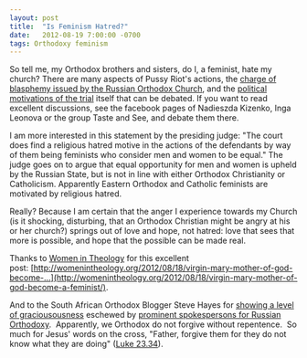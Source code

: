 ```yaml
---
layout: post
title:  "Is Feminism Hatred?"
date:   2012-08-19 7:00:00 -0700
tags: Orthodoxy feminism
---
```

So tell me, my Orthodox brothers and sisters, do I, a feminist, hate my church? There are many aspects of Pussy Riot's actions, the [charge of blasphemy issued by the Russian Orthodox Church](http://www.pravmir.ru/zayavlenie-vysshego-cerkovnogo-soveta-russkoj-pravoslavnoj-cerkvi-v-svyazi-s-sudebnym-prigovorom-po-delu-lic-oskvernivshix-svyashhennoe-prostranstvo-xrama-xrista-spasitelya/), and the [political motivations of the trial](http://www.pravmir.ru/1prot-aleksij-uminskij-zayavlenie-vysshego-cerkovnogo-soveta-sdelano-slishkom-pozdno/) itself that can be debated. If you want to read excellent discussions, see the facebook pages of Nadieszda Kizenko, Inga Leonova or the group Taste and See, and debate them there.

I am more interested in this statement by the presiding judge: "The court does find a religious hatred motive in the actions of the defendants by way of them being feminists who consider men and women to be equal." The judge goes on to argue that equal opportunity for men and women is upheld by the Russian State, but is not in line with either Orthodox Christianity or Catholicism. Apparently Eastern Orthodox and Catholic feminists are motivated by religious hatred.

Really? Because I am certain that the anger I experience towards my Church (is it shocking, disturbing, that an Orthodox Christian might be angry at his or her church?) springs out of love and hope, not hatred: love that sees that more is possible, and hope that the possible can be made real.

Thanks to [Women in Theology](http://womenintheology.org/) for this excellent post: [http://womenintheology.org/2012/08/18/virgin-mary-mother-of-god-become-…](http://womenintheology.org/2012/08/18/virgin-mary-mother-of-god-become-a-feminist/).  

And to the South African Orthodox Blogger Steve Hayes for [showing a level of graciousousness](http://khanya.wordpress.com/2012/08/09/pussy-riot-a-cultural-revolution/) eschewed by [prominent spokespersons for Russian Orthodoxy](http://en.rian.ru/analysis/20120725/174760458.html).  Apparently, we Orthodox do not forgive without repentence.  So much for Jesus' words on the cross, "Father, forgive them for they do not know what they are doing" ([Luke 23.34](http://bible.oremus.org/?ql=212402113)).
